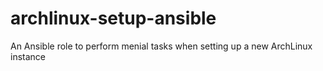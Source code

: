 # archlinux-setup-ansible
An Ansible role to perform menial tasks when setting up a new ArchLinux instance
